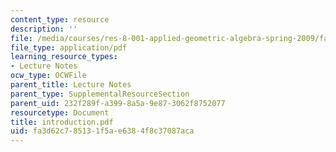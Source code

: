 ```yaml
---
content_type: resource
description: ''
file: /media/courses/res-8-001-applied-geometric-algebra-spring-2009/fa3d62c785131f5ae6384f8c37087aca_introduction.pdf
file_type: application/pdf
learning_resource_types:
- Lecture Notes
ocw_type: OCWFile
parent_title: Lecture Notes
parent_type: SupplementalResourceSection
parent_uid: 232f289f-a399-8a5a-9e87-3062f8752077
resourcetype: Document
title: introduction.pdf
uid: fa3d62c7-8513-1f5a-e638-4f8c37087aca
---
```

